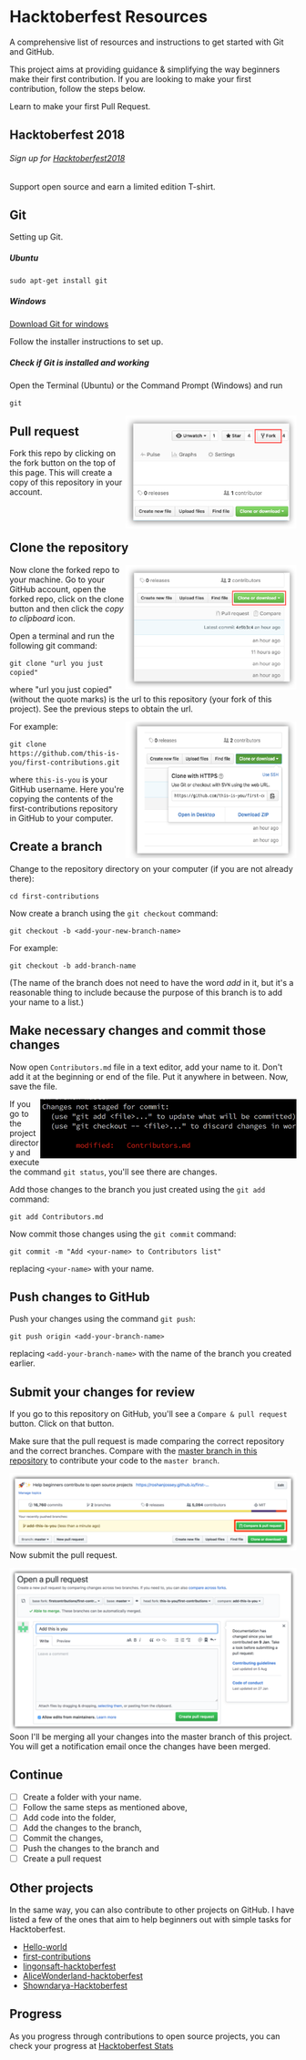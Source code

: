 # Hacktoberfest Resources
A comprehensive list of resources and instructions to get started with Git and GitHub.

This project aims at providing guidance & simplifying the way beginners make their first contribution. If you are looking to make your first contribution, follow the steps below.

Learn to make your first Pull Request.

## Hacktoberfest 2018

###### Sign up for [Hacktoberfest2018](https://hacktoberfest.digitalocean.com/)
Support open source and earn a limited edition T-shirt. 

## Git

Setting up Git.

##### Ubuntu

```
sudo apt-get install git
```

##### Windows

[Download Git for windows](https://git-scm.com/download/win)

Follow the installer instructions to set up.

##### Check if Git is installed and working

Open the Terminal (Ubuntu) or the Command Prompt (Windows) and run
```
git
```

<img align="right" width="300" src="images/fork.png" alt="fork this repository" />

## Pull request

Fork this repo by clicking on the fork button on the top of this page.
This will create a copy of this repository in your account.

<br><br>

## Clone the repository

<img align="right" width="300" src="images/clone.png" alt="clone this repository" />

Now clone the forked repo to your machine. Go to your GitHub account, open the forked repo, click on the clone button and then click the *copy to clipboard* icon.

Open a terminal and run the following git command:

```
git clone "url you just copied"
```
where "url you just copied" (without the quote marks) is the url to this repository (your fork of this project). See the previous steps to obtain the url.

<img align="right" width="300" src="images/copy-to-clipboard.png" alt="copy URL to clipboard" />

For example:
```
git clone https://github.com/this-is-you/first-contributions.git
```
where `this-is-you` is your GitHub username. Here you're copying the contents of the first-contributions repository in GitHub to your computer.

## Create a branch

Change to the repository directory on your computer (if you are not already there):

```
cd first-contributions
```
Now create a branch using the `git checkout` command:
```
git checkout -b <add-your-new-branch-name>
```

For example:
```
git checkout -b add-branch-name
```
(The name of the branch does not need to have the word *add* in it, but it's a reasonable thing to include because the purpose of this branch is to add your name to a list.)

## Make necessary changes and commit those changes

Now open `Contributors.md` file in a text editor, add your name to it. Don't add it at the beginning or end of the file. Put it anywhere in between. Now, save the file.

<img align="right" width="450" src="images/git-status.png" alt="git status" />


If you go to the project directory and execute the command `git status`, you'll see there are changes.


Add those changes to the branch you just created using the `git add` command:

```
git add Contributors.md
```

Now commit those changes using the `git commit` command:
```
git commit -m "Add <your-name> to Contributors list"
```
replacing `<your-name>` with your name.

## Push changes to GitHub

Push your changes using the command `git push`:
```
git push origin <add-your-branch-name>
```
replacing `<add-your-branch-name>` with the name of the branch you created earlier.

## Submit your changes for review

If you go to this repository on GitHub, you'll see a  `Compare & pull request` button. Click on that button.

Make sure that the pull request is made comparing the correct repository and the correct branches. Compare with the [master branch in this repository](https://github.com/nishnash54/Hacktoberfest-resources) to contribute your code to the `master branch`. 

<img style="float: right;" src="images/compare-and-pull.png" alt="create a pull request" />

Now submit the pull request.

<img style="float: right;" src="images/submit-pull-request.png" alt="submit pull request" />

Soon I'll be merging all your changes into the master branch of this project. You will get a notification email once the changes have been merged.

## Continue

 - [ ] Create a folder with your name.
 - [ ] Follow the same steps as mentioned above, 
 - [ ] Add code into the folder, 
 - [ ] Add the changes to the branch,
 - [ ] Commit the changes,
 - [ ] Push the changes to the branch and
 - [ ] Create a pull request

 ## Other projects

 In the same way, you can also contribute to other projects on GitHub.
 I have listed a few of the ones that aim to help beginners out with simple tasks for Hacktoberfest.

  - [Hello-world](https://github.com/Hacktoberfest-2018/Hello-world)
  - [first-contributions](https://github.com/firstcontributions/first-contributions)
  - [lingonsaft-hacktoberfest](https://github.com/lingonsaft/hacktoberfest)
  - [AliceWonderland-hacktoberfest](https://github.com/AliceWonderland/hacktoberfest)
  - [Showndarya-Hacktoberfest](https://github.com/Showndarya/Hacktoberfest)

## Progress

As you progress through contributions to open source projects, you can check your progress at [Hacktoberfest Stats](https://hacktoberfest.digitalocean.com/stats)